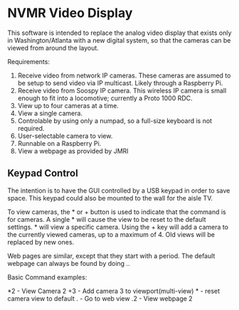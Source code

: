 # NVMR Video Display

This software is intended to replace the analog video display that exists
only in Washington/Atlanta with a new digital system, so that the cameras
can be viewed from around the layout.

Requirements:

1. Receive video from network IP cameras.  These cameras are assumed to be
setup to send video via IP multicast.  Likely through a Raspberry Pi.
2. Receive video from Soospy IP camera.  This wireless IP camera is small
enough to fit into a locomotive; currently a Proto 1000 RDC.
3. View up to four cameras at a time.
4. View a single camera.
5. Controlable by using only a numpad, so a full-size keyboard is not required.
6. User-selectable camera to view.
7. Runnable on a Raspberry Pi.
8. View a webpage as provided by JMRI

## Keypad Control

The intention is to have the GUI controlled by a USB keypad in order to save
space.  This keypad could also be mounted to the wall for the aisle TV.

To view cameras, the \*  or + button is used to indicate that the command is for
cameras.  A single \*<enter> will cause the view to be reset to the default
settings.  \*<camera-num><enter> will view a specific camera.  Using the + key
will add a camera to the currently viewed cameras, up to a maximum of 4.  Old
views will be replaced by new ones.

Web pages are similar, except that they start with a period.  The default
webpage can always be found by doing .<enter>.

Basic Command examples:

\*2<enter> - View Camera 2
+3<enter> - Add camera 3 to viewport(multi-view)
\*<enter> - reset camera view to default
.<enter> - Go to web view
.2<enter> - View webpage 2
